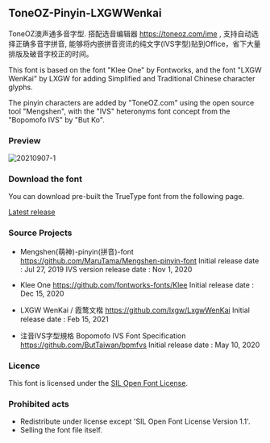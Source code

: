 ## ToneOZ-Pinyin-LXGWWenkai 

ToneOZ澳声通多音字型. 搭配选音编辑器 https://toneoz.com/ime , 支持自动选择正确多音字拼音, 能够将内嵌拼音资讯的纯文字(IVS字型)贴到Office，省下大量排版及破音字校正的时间。

This font is based on the font "Klee One" by Fontworks, and the font "LXGW WenKai" by LXGW for adding Simplified and Traditional Chinese character glyphs.

The pinyin characters are added by "ToneOZ.com" using the open source tool "Mengshen", with the "IVS" heteronyms font concept from the "Bopomofo IVS" by "But Ko".

### Preview

![20210907-1](https://user-images.githubusercontent.com/14179988/132369079-ecb39466-801d-4acb-bacf-f6131cd4f78c.jpg)

### Download the font

You can download pre-built the TrueType font from the following page.

[Latest release](https://github.com/jeffreyxuan/toneoz-font-pinyin-wenkai/releases)

### Source Projects

* Mengshen(萌神)-pinyin(拼音)-font 
https://github.com/MaruTama/Mengshen-pinyin-font
Initial release date : Jul 27, 2019
IVS version release date : Nov 1, 2020

* Klee One
https://github.com/fontworks-fonts/Klee
Initial release date :  Dec 15, 2020

* LXGW WenKai / 霞鹜文楷 
https://github.com/lxgw/LxgwWenKai
Initial release date : Feb 15, 2021

* 注音IVS字型規格 Bopomofo IVS Font Specification 
https://github.com/ButTaiwan/bpmfvs
Initial release date : May 10, 2020

### Licence

This font is licensed under the [SIL Open Font License](https://scripts.sil.org/cms/scripts/page.php?site_id=nrsi&id=OFL).


### Prohibited acts

* Redistribute under license except 'SIL Open Font License Version 1.1'.
* Selling ​​the font file itself.
